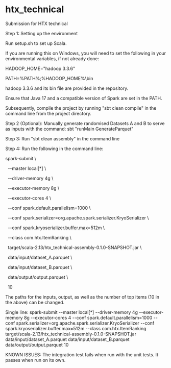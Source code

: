 # htx\_technical

Submission for HTX technical



Step 1: Setting up the environment



Run setup.sh to set up Scala.



If you are running this on Windows, you will need to set the following in your environmental variables, if not already done:

HADOOP\_HOME="hadoop 3.3.6"

PATH=%PATH%;%HADOOP\_HOME%\\bin



hadoop 3.3.6 and its bin file are provided in the repository.



Ensure that Java 17 and a compatible version of Spark are set in the PATH.



Subsequently, compile the project by running "sbt clean compile" in the command line from the project directory.



Step 2 (Optional): Manually generate randomised Datasets A and B to serve as inputs with the command: sbt "runMain GenerateParquet"



Step 3: Run "sbt clean assembly" in the command line



Step 4: Run the following in the command line:

spark-submit \\

  --master local\[\*] \\

  --driver-memory 4g \\

  --executor-memory 8g \\

  --executor-cores 4 \\

  --conf spark.default.parallelism=1000 \\

  --conf spark.serializer=org.apache.spark.serializer.KryoSerializer \\

  --conf spark.kryoserializer.buffer.max=512m \\

  --class com.htx.ItemRanking \\

  target/scala-2.13/htx\_technical-assembly-0.1.0-SNAPSHOT.jar \\

  data/input/dataset\_A.parquet \\

  data/input/dataset\_B.parquet \\

  data/output/output.parquet \\

  10



The paths for the inputs, output, as well as the number of top items (10 in the above) can be changed.



Single line: spark-submit --master local\[\*] --driver-memory 4g --executor-memory 8g --executor-cores 4 --conf spark.default.parallelism=1000 --conf spark.serializer=org.apache.spark.serializer.KryoSerializer --conf spark.kryoserializer.buffer.max=512m --class com.htx.ItemRanking target/scala-2.13/htx\_technical-assembly-0.1.0-SNAPSHOT.jar data/input/dataset\_A.parquet data/input/dataset\_B.parquet data/output/output.parquet 10



KNOWN ISSUES: The integration test fails when run with the unit tests. It passes when run on its own.

